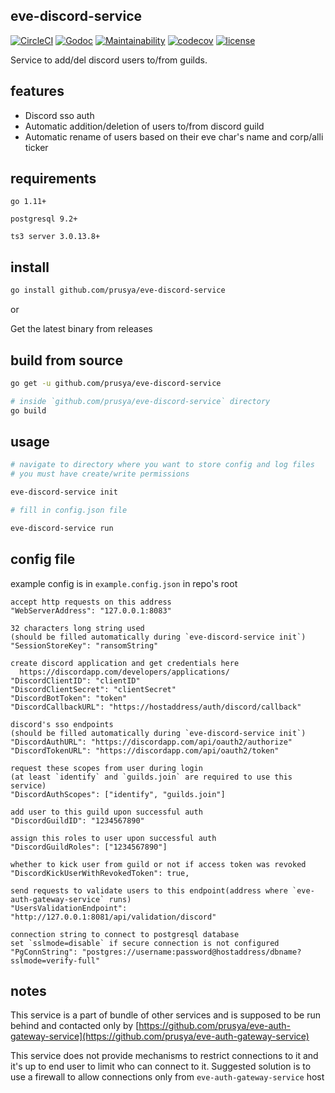 eve-discord-service
---

[![CircleCI](https://circleci.com/gh/prusya/eve-discord-service.svg?style=shield)](https://circleci.com/gh/prusya/eve-ts3-service) [![Godoc](http://img.shields.io/badge/godoc-reference-blue.svg?style=flat)](https://godoc.org/github.com/prusya/eve-discord-service) [![Maintainability](https://api.codeclimate.com/v1/badges/7f2f285d036b7196263c/maintainability)](https://codeclimate.com/github/prusya/eve-discord-service/maintainability) [![codecov](https://codecov.io/gh/prusya/eve-ts3-service/branch/master/graph/badge.svg)](https://codecov.io/gh/prusya/eve-ts3-service) [![license](http://img.shields.io/badge/license-MIT-blue.svg?style=flat)](https://raw.githubusercontent.com/prusya/eve-discord-service/master/LICENSE)

Service to add/del discord users to/from guilds.

## features

* Discord sso auth
* Automatic addition/deletion of users to/from discord guild
* Automatic rename of users based on their eve char's name and corp/alli ticker

## requirements
`go 1.11+`

`postgresql 9.2+`

`ts3 server 3.0.13.8+`

## install

```bash
go install github.com/prusya/eve-discord-service
```

or

Get the latest binary from releases

## build from source

```bash
go get -u github.com/prusya/eve-discord-service

# inside `github.com/prusya/eve-discord-service` directory
go build
```

## usage

```bash
# navigate to directory where you want to store config and log files
# you must have create/write permissions

eve-discord-service init

# fill in config.json file

eve-discord-service run
```

## config file

example config is in `example.config.json` in repo's root
```
accept http requests on this address
"WebServerAddress": "127.0.0.1:8083"

32 characters long string used
(should be filled automatically during `eve-discord-service init`)
"SessionStoreKey": "ransomString"

create discord application and get credentials here
  https://discordapp.com/developers/applications/
"DiscordClientID": "clientID"
"DiscordClientSecret": "clientSecret"
"DiscordBotToken": "token"
"DiscordCallbackURL": "https://hostaddress/auth/discord/callback"

discord's sso endpoints
(should be filled automatically during `eve-discord-service init`)
"DiscordAuthURL": "https://discordapp.com/api/oauth2/authorize"
"DiscordTokenURL": "https://discordapp.com/api/oauth2/token"

request these scopes from user during login
(at least `identify` and `guilds.join` are required to use this service)
"DiscordAuthScopes": ["identify", "guilds.join"]
  
add user to this guild upon successful auth
"DiscordGuildID": "1234567890"

assign this roles to user upon successful auth
"DiscordGuildRoles": ["1234567890"]

whether to kick user from guild or not if access token was revoked
"DiscordKickUserWithRevokedToken": true,

send requests to validate users to this endpoint(address where `eve-auth-gateway-service` runs)
"UsersValidationEndpoint": "http://127.0.0.1:8081/api/validation/discord"

connection string to connect to postgresql database
set `sslmode=disable` if secure connection is not configured
"PgConnString": "postgres://username:password@hostaddress/dbname?sslmode=verify-full"
```

## notes

This service is a part of bundle of other services and is supposed to be run behind and contacted only by [https://github.com/prusya/eve-auth-gateway-service](https://github.com/prusya/eve-auth-gateway-service)

This service does not provide mechanisms to restrict connections to it and it's up to end user to limit who can connect to it. Suggested solution is to use a firewall to allow connections only from `eve-auth-gateway-service` host